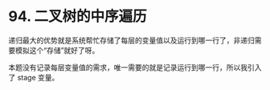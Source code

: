 # 94. 二叉树的中序遍历  
递归最大的优势就是系统帮忙存储了每层的变量值以及运行到哪一行了，非递归需要模拟这个“存储”就好了呀。

本题没有记录每层变量值的需求，唯一需要的就是记录运行到哪一行，所以我引入了 stage 变量。
